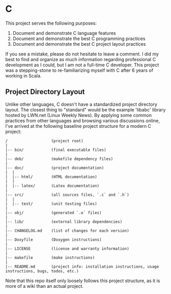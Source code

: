 # C

This project serves the following purposes:
1. Document and demonstrate C language features
2. Document and demonstrate the best C programming practices
3. Document and demonstrate the best C project layout practices

If you see a mistake, please do not hesitate to leave a comment. I did my best to find and organize as much information
regarding professional C development as I could, but I am not a full-time C developer. This project was a stepping-stone
to re-familiarizing myself with C after 6 years of working in Scala.

## Project Directory Layout

Unlike other languages, C doesn't have a standardized project directory layout. The closest thing to "standard" would be
the example 'libabc' library hosted by LWN.net (Linux Weekly News). By applying some common practices from other
languages and browsing various discussions online, I've arrived at the following baseline project structure for a modern
C project:
```text
/                   (project root)
|
|-- bin/            (final executable files)
|
|-- deb/            (makefile dependency files)
|
|-- doc/            (project documentation)
|  |
|  |-- html/        (HTML documentation)
|  |
|  |-- latex/       (Latex documentation)
|
|-- src/            (all sources files, `.c` and `.h`)
|  |
|  |-- test/        (unit testing files)
|
|-- obj/            (generated `.o` files)
|
|-- lib/            (external library dependencies)
|
|-- CHANGELOG.md    (list of changes for each version)
|
|-- Doxyfile        (Doxygen instructions)
|
|-- LICENSE         (license and warranty information)
|
|-- makefile        (make instructions)
|
|-- README.md       (project info: installation instructions, usage instructions, bugs, todos, etc.)
```

Note that this repo itself only loosely follows this project structure, as it is more of a wiki than an actual project.
